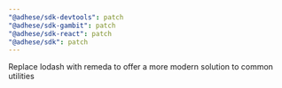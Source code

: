 ```yaml
---
"@adhese/sdk-devtools": patch
"@adhese/sdk-gambit": patch
"@adhese/sdk-react": patch
"@adhese/sdk": patch
---
```


Replace lodash with remeda to offer a more modern solution to common utilities
